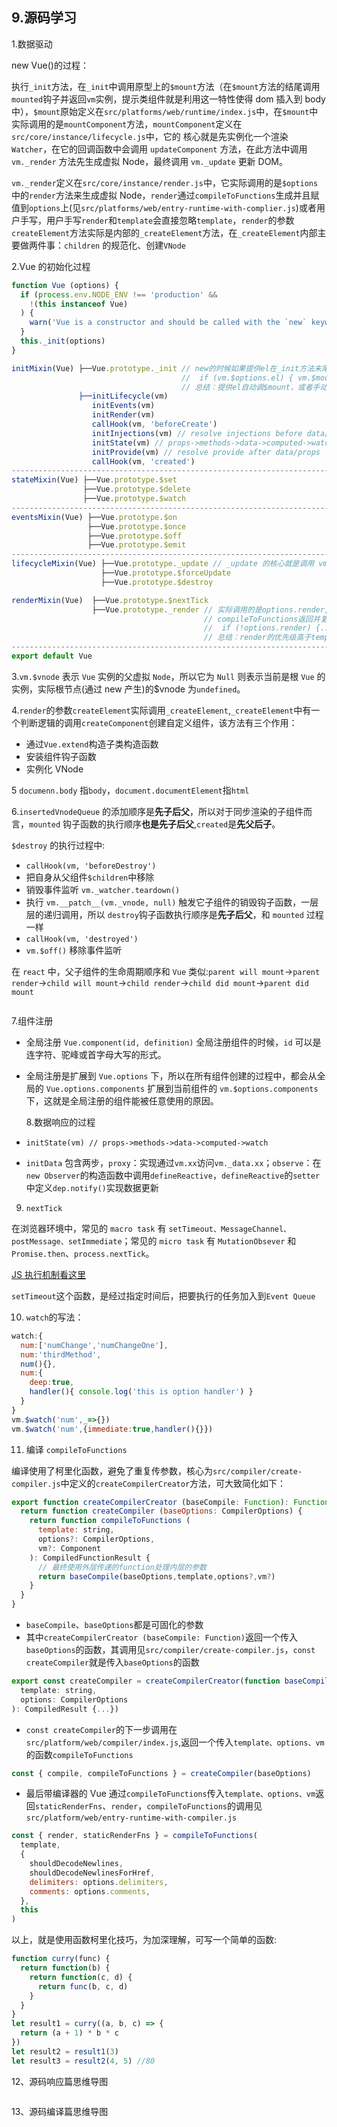 ## 9.源码学习

1.数据驱动

new Vue()的过程：

执行`_init`方法，在`_init`中调用原型上的`$mount`方法（在`$mount`方法的结尾调用`mounted`钩子并返回`vm`实例，提示类组件就是利用这一特性使得 dom 插入到 body 中），`$mount`原始定义在`src/platforms/web/runtime/index.js`中，在`$mount`中实际调用的是`mountComponent`方法，`mountComponent`定义在 `src/core/instance/lifecycle.js`中，它的 核心就是先实例化一个渲染`Watcher`，在它的回调函数中会调用 `updateComponent` 方法，在此方法中调用`vm._render` 方法先生成虚拟 Node，最终调用 `vm._update` 更新 DOM。

`vm._render`定义在`src/core/instance/render.js`中，它实际调用的是`$options`中的`render`方法来生成虚拟 Node，`render`通过`compileToFunctions`生成并且赋值到`options`上(见`src/platforms/web/entry-runtime-with-complier.js`)或者用户手写，用户手写`render`和`template`会直接忽略`template`，`render`的参数`createElement`方法实际是内部的`_createElement`方法，在`_createElement`内部主要做两件事：`children` 的规范化、创建`VNode`

2.Vue 的初始化过程

```js
function Vue (options) {
  if (process.env.NODE_ENV !== 'production' &&
    !(this instanceof Vue)
  ) {
    warn('Vue is a constructor and should be called with the `new` keyword')
  }
  this._init(options)
}

initMixin(Vue) ├──Vue.prototype._init // new的时候如果提供el在_init方法末尾自动调用$mount方法，然后会走mounted钩子
                                      //  if (vm.$options.el) { vm.$mount(vm.$options.el) }
                                      // 总结：提供el自动调$mount，或者手动$mount都在mountComponent末尾调mounted钩子
               ├──initLifecycle(vm)
                  initEvents(vm)
                  initRender(vm)
                  callHook(vm, 'beforeCreate')
                  initInjections(vm) // resolve injections before data/props
                  initState(vm) // props->methods->data->computed->watch
                  initProvide(vm) // resolve provide after data/props
                  callHook(vm, 'created')
--------------------------------------------------------------------------------------------------
stateMixin(Vue) ├──Vue.prototype.$set
                ├──Vue.prototype.$delete
                ├──Vue.prototype.$watch
--------------------------------------------------------------------------------------------------
eventsMixin(Vue) ├──Vue.prototype.$on
                 ├──Vue.prototype.$once
                 ├──Vue.prototype.$off
                 ├──Vue.prototype.$emit
--------------------------------------------------------------------------------------------------
lifecycleMixin(Vue) ├──Vue.prototype._update // _update 的核心就是调用 vm.__patch__ 方法,把 VNode 转换成真正的 DOM 节点
                    ├──Vue.prototype.$forceUpdate
                    ├──Vue.prototype.$destroy

renderMixin(Vue)  ├──Vue.prototype.$nextTick
                  ├──Vue.prototype._render // 实际调用的是options.render,为用户手写render或者仅提供template时通过
                                           // compileToFunctions返回并复制到options上，见entry-runtime-with-complier.js
                                           //  if (!options.render) {...}
                                           // 总结：render的优先级高于template
--------------------------------------------------------------------------------------------------
export default Vue
```

3.`vm.$vnode` 表示 `Vue` 实例的父虚拟 `Node`，所以它为 `Null` 则表示当前是根 `Vue` 的实例，实际根节点(通过 new 产生)的\$vnode 为`undefined`。

4.`render`的参数`createElement`实际调用`_createElement`,`_createElement`中有一个判断逻辑的调用`createComponent`创建自定义组件，该方法有三个作用：

- 通过`Vue.extend`构造子类构造函数
- 安装组件钩子函数
- 实例化 VNode

5 `documenn.body` 指`body`，`document.documentElement`指`html`

6.`insertedVnodeQueue` 的添加顺序是**先子后父**，所以对于同步渲染的子组件而言，`mounted`
钩子函数的执行顺序**也是先子后父**,`created`是**先父后子**。

`$destroy` 的执行过程中:

- `callHook(vm, 'beforeDestroy')`
- 把自身从父组件`$children`中移除
- 销毁事件监听 `vm._watcher.teardown()`
- 执行 `vm.__patch__(vm._vnode, null)` 触发它子组件的销毁钩子函数，一层层的递归调用，所以 `destroy`钩子函数执行顺序是**先子后父**，和 `mounted` 过程一样
- `callHook(vm, 'destroyed')`
- `vm.$off()` 移除事件监听

在 `react` 中，父子组件的生命周期顺序和 `Vue` 类似:`parent will mount`->`parent render`->`child will mount`->`child render`->`child did mount`->`parent did mount`

<img :src="$withBase('/assets/vue-lifecycle.png')">

7.组件注册

- 全局注册 `Vue.component(id, definition)` 全局注册组件的时候，`id` 可以是连字符、驼峰或首字母大写的形式。

- 全局注册是扩展到 `Vue.options` 下，所以在所有组件创建的过程中，都会从全局的 `Vue.options.components` 扩展到当前组件的 `vm.$options.components` 下，这就是全局注册的组件能被任意使用的原因。

  8.数据响应的过程

- `initState(vm) // props->methods->data->computed->watch`
- `initData` 包含两步，`proxy`：实现通过`vm.xx`访问`vm._data.xx`；`observe`：在`new Observer`的构造函数中调用`defineReactive`，`defineReactive`的`setter`中定义`dep.notify()`实现数据更新

9.  `nextTick`

在浏览器环境中，常见的 `macro task` 有 `setTimeout、MessageChannel、postMessage、setImmediate`；常见的 `micro task` 有 `MutationObsever` 和 `Promise.then`、`process.nextTick`。

[JS 执行机制看这里](https://juejin.im/post/59e85eebf265da430d571f89)

`setTimeout`这个函数，是经过指定时间后，把要执行的任务加入到`Event Queue`

10. `watch`的写法：

```js
watch:{
  num:['numChange','numChangeOne'],
  num:'thirdMethod',
  num(){},
  num:{
    deep:true,
    handler(){ console.log('this is option handler') }
  }
}
vm.$watch('num',_=>{})
vm.$watch('num',{immediate:true,handler(){}})
```

11. 编译 `compileToFunctions`

编译使用了柯里化函数，避免了重复传参数，核心为`src/compiler/create-compiler.js`中定义的`createCompilerCreator`方法，可大致简化如下：

```js
export function createCompilerCreator (baseCompile: Function): Function {
  return function createCompiler (baseOptions: CompilerOptions) {
    return function compileToFunctions (
      template: string,
      options?: CompilerOptions,
      vm?: Component
    ): CompiledFunctionResult {
      // 最终使用外层传递的function处理内层的参数
      return baseCompile(baseOptions,template,options?,vm?)
    }
  }
}
```

- `baseCompile`、`baseOptions`都是可固化的参数
- 其中`createCompilerCreator (baseCompile: Function)`返回一个传入`baseOptions`的函数，其调用见`src/compiler/create-compiler.js`，`const createCompiler`就是传入`baseOptions`的函数

```js
export const createCompiler = createCompilerCreator(function baseCompile (
  template: string,
  options: CompilerOptions
): CompiledResult {...})
```

- `const createCompiler`的下一步调用在`src/platform/web/compiler/index.js`,返回一个传入`template、options、vm`的函数`compileToFunctions`

```js
const { compile, compileToFunctions } = createCompiler(baseOptions)
```

- 最后带编译器的 Vue 通过`compileToFunctions`传入`template、options、vm`返回`staticRenderFns`、`render`，`compileToFunctions`的调用见
  `src/platform/web/entry-runtime-with-compiler.js`

```js
const { render, staticRenderFns } = compileToFunctions(
  template,
  {
    shouldDecodeNewlines,
    shouldDecodeNewlinesForHref,
    delimiters: options.delimiters,
    comments: options.comments,
  },
  this
)
```

以上，就是使用函数柯里化技巧，为加深理解，可写一个简单的函数:

```js
function curry(func) {
  return function(b) {
    return function(c, d) {
      return func(b, c, d)
    }
  }
}
let result1 = curry((a, b, c) => {
  return (a + 1) * b * c
})
let result2 = result1(3)
let result3 = result2(4, 5) //80
```

12、源码响应篇思维导图

<img :src="$withBase('/assets/vue-source-code1.jpg')">

13、源码编译篇思维导图

<img :src="$withBase('/assets/vue-source-code2.png')">
